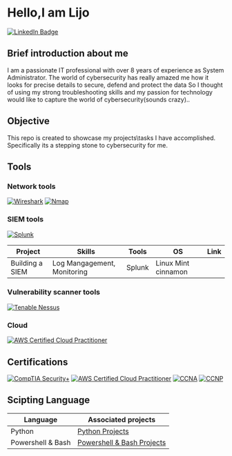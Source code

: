 # Hello,I am Lijo
[![LinkedIn Badge](https://img.shields.io/badge/LinkedIn-Profile-blue?logo=linkedin&style=flat-square)](https://www.linkedin.com/in/lijo-george-62b0b18a/)

## Brief introduction about me

 I am a passionate IT professional with over 8 years of experience as System Administrator. The world of cybersecurity has really amazed me how it looks for precise details to secure, defend and protect the data So I thought of using my strong troubleshooting skills and my passion for technology would like to capture the world of cybersecurity(sounds crazy)..

## Objective
This repo is created to showcase my projects\tasks I have accomplished. Specifically its a stepping stone to cybersecurity for me.

## Tools

### Network tools
[![Wireshark](https://img.shields.io/badge/Wireshark-Protocol%20Analyzer-blue?logo=wireshark&style=flat-square)](https://www.wireshark.org/)
[![Nmap](https://img.shields.io/badge/Nmap-Network%20Scanner-blue?logo=nmap&style=flat-square)](https://nmap.org/)

### SIEM tools
[![Splunk](https://img.shields.io/badge/Splunk-green?logo=splunk&style=flat-square)](https://www.splunk.com/)

|Project| Skills | Tools | OS | Link|
|-------|---------|------|------|------|
|Building a SIEM| Log Mangagement, Monitoring | Splunk |  Linux Mint cinnamon |     |

### Vulnerability scanner tools
[![Tenable Nessus](https://img.shields.io/badge/Tenable%20Nessus-Vulnerability%20Scanner-darkblue?logo=tenable&style=flat-square)](https://www.tenable.com/products/nessus)

### Cloud
[![AWS Certified Cloud Practitioner](https://img.shields.io/badge/AWS-Cloud%20Practitioner-orange?logo=amazonaws&style=flat-square)](https://aws.amazon.com/certification/certified-cloud-practitioner/)


## Certifications

[![CompTIA Security+](https://img.shields.io/badge/CompTIA-Security%2B-red?logo=comptia&style=flat-square)](https://www.comptia.org/certifications/security)
[![AWS Certified Cloud Practitioner](https://img.shields.io/badge/AWS%20Certified-Cloud%20Practitioner-orange?logo=amazonaws&style=flat-square)](https://aws.amazon.com/certification/certified-cloud-practitioner/)
[![CCNA](https://img.shields.io/badge/CCNA-Certified-008080?logo=cisco&style=flat-square)](Certification_URL)
[![CCNP](https://img.shields.io/badge/CCNP-Certified-008080?logo=cisco&style=flat-square)](Certification_URL)


## Scipting Language
| Language | Associated projects |
|----------|---------------------|
|Python|<a href="https://replit.com/@lijo1314">Python Projects</a>|
| Powershell & Bash|<a href="https://github.com/lijo1314/myprojects">Powershell & Bash Projects</a>|












